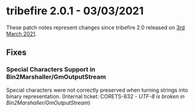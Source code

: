 # tribefire 2.0.1 - 03/03/2021

These patch notes represent changes since tribefire 2.0 released on [3rd March 2021](release_2021_03_03.html).

## Fixes

### Special Characters Support in Bin2Marshaller/GmOutputStream
Special characters were not correctly preserved when turning strings into binary representation. (Internal ticket: CORETS-832 -  _UTF-8 is broken in Bin2Marshaller/GmOutputStream_)
